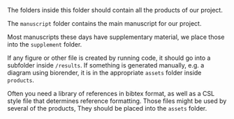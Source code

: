 The folders inside this folder should contain all the products of our project.

The `manuscript` folder contains the main manuscript for our project.

Most manuscripts these days have supplementary material, we place those into the `supplement` folder.

If any figure or other file is created by running code, it should go into a subfolder inside `/results`. If something is generated manually, e.g. a diagram using biorender, it is in the appropriate `assets` folder inside `products`.

Often you need a library of references in bibtex format, as well as a CSL style file that determines reference formatting. Those files might be used by several of the products, They should be placed into the `assets` folder.
